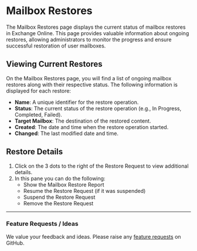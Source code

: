 # Mailbox Restores

The Mailbox Restores page displays the current status of mailbox restores in Exchange Online. This page provides valuable information about ongoing restores, allowing administrators to monitor the progress and ensure successful restoration of user mailboxes.

## Viewing Current Restores

On the Mailbox Restores page, you will find a list of ongoing mailbox restores along with their respective status. The following information is displayed for each restore:

* **Name**: A unique identifier for the restore operation.
* **Status**: The current status of the restore operation (e.g., In Progress, Completed, Failed).
* **Target Mailbox**: The destination of the restored content.
* **Created**: The date and time when the restore operation started.
* **Changed**: The last modified date and time.

## Restore Details

1. Click on the 3 dots to the right of the Restore Request to view additional details.
2. In this pane you can do the following:
   * Show the Mailbox Restore Report
   * Resume the Restore Request (if it was suspended)
   * Suspend the Restore Request
   * Remove the Restore Request

***

### Feature Requests / Ideas

We value your feedback and ideas. Please raise any [feature requests](https://github.com/KelvinTegelaar/CIPP/issues/new?assignees=\&labels=enhancement%2Cno-priority\&projects=\&template=feature.yml\&title=%5BFeature+Request%5D%3A+) on GitHub.
